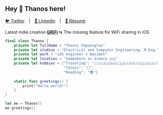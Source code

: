 ## Hey 👋 Thanos here!

[🐦 Twitter](https://twitter.com/A_Ch_Papazoglou)&emsp;|&emsp;[🔗 Linkedin](https://www.linkedin.com/in/athanasios-papazoglou/)&emsp;|&emsp;[📜 Résumé](https://www.papazoglou.me)

Latest indie creation **[QRiFi](https://qrifi.app)** ⇆ The missing feature for WiFi sharing in iOS

```swift
final class Thanos {
    private let fullName = "Thanos Papazoglou"
    private let studies = "Electrical and Computer Engineering, M.Eng."
    private let work = "iOS engineer x Novibet"
    private let location = "Somewhere in Greece 🇬🇷"
    private let hobbies = ["Traveling": "🇮🇹🇻🇦🇬🇧🇵🇱🇩🇪🇫🇷🇵🇹🇪🇸🇭🇺🇦🇹🇧🇬🇷🇸🇨🇿🇲🇰🇹🇷", 
                           "Tennis": "🎾", 
                           "Reading": "📚"]
                           
    static func greetings() {
        print("Hello world!")
    }
}

let me = Thanos()
me.greetings()
```
